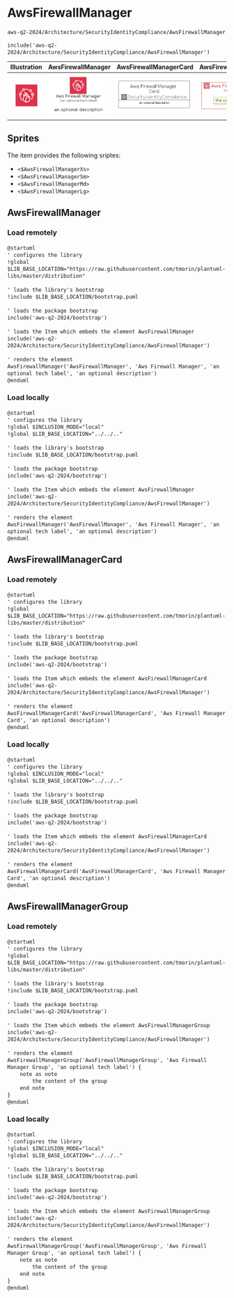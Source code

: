 # AwsFirewallManager


```text
aws-q2-2024/Architecture/SecurityIdentityCompliance/AwsFirewallManager
```

```text
include('aws-q2-2024/Architecture/SecurityIdentityCompliance/AwsFirewallManager')
```



| Illustration | AwsFirewallManager | AwsFirewallManagerCard | AwsFirewallManagerGroup |
| :---: | :---: | :---: | :---: |
| ![illustration for Illustration](../../../aws-q2-2024/Architecture/SecurityIdentityCompliance/AwsFirewallManager.png) | ![illustration for AwsFirewallManager](../../../aws-q2-2024/Architecture/SecurityIdentityCompliance/AwsFirewallManager.Local.png) | ![illustration for AwsFirewallManagerCard](../../../aws-q2-2024/Architecture/SecurityIdentityCompliance/AwsFirewallManagerCard.Local.png) | ![illustration for AwsFirewallManagerGroup](../../../aws-q2-2024/Architecture/SecurityIdentityCompliance/AwsFirewallManagerGroup.Local.png) |



## Sprites
The item provides the following sriptes:

- `<$AwsFirewallManagerXs>`
- `<$AwsFirewallManagerSm>`
- `<$AwsFirewallManagerMd>`
- `<$AwsFirewallManagerLg>`





## AwsFirewallManager

### Load remotely
```plantuml
@startuml
' configures the library
!global $LIB_BASE_LOCATION="https://raw.githubusercontent.com/tmorin/plantuml-libs/master/distribution"

' loads the library's bootstrap
!include $LIB_BASE_LOCATION/bootstrap.puml

' loads the package bootstrap
include('aws-q2-2024/bootstrap')

' loads the Item which embeds the element AwsFirewallManager
include('aws-q2-2024/Architecture/SecurityIdentityCompliance/AwsFirewallManager')

' renders the element
AwsFirewallManager('AwsFirewallManager', 'Aws Firewall Manager', 'an optional tech label', 'an optional description')
@enduml
```

### Load locally
```plantuml
@startuml
' configures the library
!global $INCLUSION_MODE="local"
!global $LIB_BASE_LOCATION="../../.."

' loads the library's bootstrap
!include $LIB_BASE_LOCATION/bootstrap.puml

' loads the package bootstrap
include('aws-q2-2024/bootstrap')

' loads the Item which embeds the element AwsFirewallManager
include('aws-q2-2024/Architecture/SecurityIdentityCompliance/AwsFirewallManager')

' renders the element
AwsFirewallManager('AwsFirewallManager', 'Aws Firewall Manager', 'an optional tech label', 'an optional description')
@enduml
```

## AwsFirewallManagerCard

### Load remotely
```plantuml
@startuml
' configures the library
!global $LIB_BASE_LOCATION="https://raw.githubusercontent.com/tmorin/plantuml-libs/master/distribution"

' loads the library's bootstrap
!include $LIB_BASE_LOCATION/bootstrap.puml

' loads the package bootstrap
include('aws-q2-2024/bootstrap')

' loads the Item which embeds the element AwsFirewallManagerCard
include('aws-q2-2024/Architecture/SecurityIdentityCompliance/AwsFirewallManager')

' renders the element
AwsFirewallManagerCard('AwsFirewallManagerCard', 'Aws Firewall Manager Card', 'an optional description')
@enduml
```

### Load locally
```plantuml
@startuml
' configures the library
!global $INCLUSION_MODE="local"
!global $LIB_BASE_LOCATION="../../.."

' loads the library's bootstrap
!include $LIB_BASE_LOCATION/bootstrap.puml

' loads the package bootstrap
include('aws-q2-2024/bootstrap')

' loads the Item which embeds the element AwsFirewallManagerCard
include('aws-q2-2024/Architecture/SecurityIdentityCompliance/AwsFirewallManager')

' renders the element
AwsFirewallManagerCard('AwsFirewallManagerCard', 'Aws Firewall Manager Card', 'an optional description')
@enduml
```

## AwsFirewallManagerGroup

### Load remotely
```plantuml
@startuml
' configures the library
!global $LIB_BASE_LOCATION="https://raw.githubusercontent.com/tmorin/plantuml-libs/master/distribution"

' loads the library's bootstrap
!include $LIB_BASE_LOCATION/bootstrap.puml

' loads the package bootstrap
include('aws-q2-2024/bootstrap')

' loads the Item which embeds the element AwsFirewallManagerGroup
include('aws-q2-2024/Architecture/SecurityIdentityCompliance/AwsFirewallManager')

' renders the element
AwsFirewallManagerGroup('AwsFirewallManagerGroup', 'Aws Firewall Manager Group', 'an optional tech label') {
    note as note
        the content of the group
    end note
}
@enduml
```

### Load locally
```plantuml
@startuml
' configures the library
!global $INCLUSION_MODE="local"
!global $LIB_BASE_LOCATION="../../.."

' loads the library's bootstrap
!include $LIB_BASE_LOCATION/bootstrap.puml

' loads the package bootstrap
include('aws-q2-2024/bootstrap')

' loads the Item which embeds the element AwsFirewallManagerGroup
include('aws-q2-2024/Architecture/SecurityIdentityCompliance/AwsFirewallManager')

' renders the element
AwsFirewallManagerGroup('AwsFirewallManagerGroup', 'Aws Firewall Manager Group', 'an optional tech label') {
    note as note
        the content of the group
    end note
}
@enduml
```


